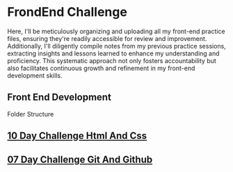 
# FrondEnd Challenge

Here, I'll be meticulously organizing and uploading all my front-end practice files, ensuring they're readily accessible for review and improvement. Additionally, I'll diligently compile notes from my previous practice sessions, extracting insights and lessons learned to enhance my understanding and proficiency. This systematic approach not only fosters accountability but also facilitates continuous growth and refinement in my front-end development skills.


## Front End Development

Folder Structure

## [10 Day Challenge Html And Css](10_Days_HTML_CSS_Challenge/)
## [07 Day Challenge Git And Github](07_days_git_github/)